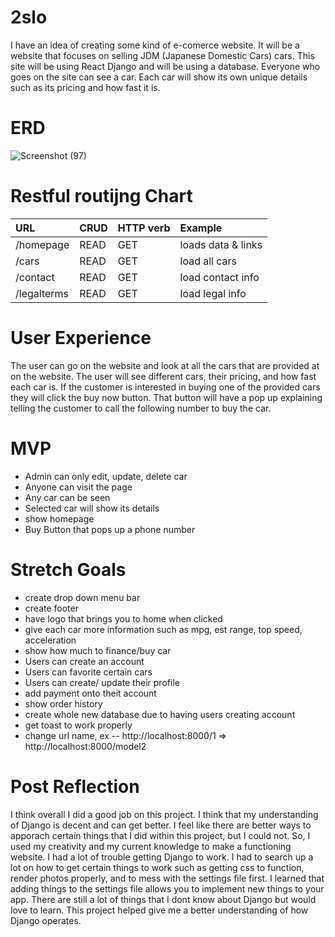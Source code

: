 # 2slo

I have an idea of creating some kind of e-comerce website. It will be a website that focuses on selling JDM (Japanese Domestic Cars) cars. This site will be using React Django and will be using a database. Everyone who goes on the site can see a car. Each car will show its own unique details such as its pricing and how fast it is. 


# ERD

![Screenshot (97)](https://user-images.githubusercontent.com/115588595/218184637-2c0d0602-21bf-45a1-9800-052d9c710579.png)


# Restful routijng Chart

| URL            | CRUD   | HTTP verb | Example            |
|:-------------- | ------ |:--------- |:-------------------|
| /homepage      | READ   | GET       | loads data & links |
| /cars          | READ   | GET       | load all cars      |
| /contact   | READ  |  GET  | load contact info   |
| /legalterms  | READ  | GET  | load legal info  |

# User Experience 

The user can go on the website and look at all the cars that are provided at on the website. The user will see different cars, their pricing, and how fast each car is. If the customer is interested in buying one of the provided cars they will click the buy now button. That button will have a pop up explaining telling the customer to call the following number to buy the car. 


# MVP

- Admin can only edit, update, delete car
- Anyone can visit the page
- Any car can be seen
- Selected car will show its details
- show homepage
- Buy Button that pops up a phone number

# Stretch Goals

- create drop down menu bar
- create footer
- have logo that brings you to home when clicked
- give each car more information such as mpg, est range, top speed, acceleration
- show how much to finance/buy car
- Users can create an account
- Users can favorite certain cars
- Users can create/ update their profile
- add payment onto theit account
- show order history 
- create whole new database due to having users creating account
- get toast to work properly
- change url name, ex -- http://localhost:8000/1 => http://localhost:8000/model2

# Post Reflection
I think overall I did a good job on this project. I think that my understanding  of Django is decent and can get better. I feel like there are better ways to apporach certain things that I did within this project, but I could not. So, I used my creativity and my current knowledge to make a functioning website. I had a lot of trouble getting Django to work. I had to search up a lot on how to get certain things to work such as getting css to function, render photos properly, and to mess with the settings file first. I learned that adding things to the settings file allows you to implement new things to your app. There are still a lot of things that I dont know about Django but would love to learn. This project helped give me a better understanding of how Django operates. 
